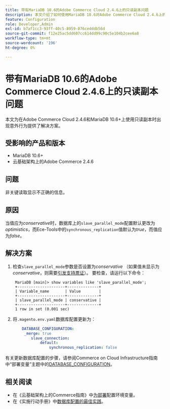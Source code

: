 ```yaml
---
title: 带有MariaDB 10.6的Adobe Commerce Cloud 2.4.6上的只读副本问题
description: 本文介绍了如何使用MariaDB 10.6对Adobe Commerce Cloud 2.4.6上的只读副本问题进行故障诊断。
feature: Configuration
role: Developer,Admin
exl-id: b7af1cc3-93ff-40c5-8959-076cedddb56d
source-git-commit: f12e25ac5dd607cc614dd99c90c5e104b2cee6a8
workflow-type: tm+mt
source-wordcount: '196'
ht-degree: 0%

---
```


# 带有MariaDB 10.6的Adobe Commerce Cloud 2.4.6上的只读副本问题

本文为在Adobe Commerce Cloud 2.4.6和MariaDB 10.6+上使用只读副本时出现意外行为提供了解决方案。

## 受影响的产品和版本

* MariaDB 10.6+
* 云基础架构上的Adobe Commerce 2.4.6

## 问题

非关键读取显示不正确的信息。

## 原因

当值应为&#x200B;*conservative*&#x200B;时，数据库上的`slave_parallel_mode`配置默认更改为&#x200B;*optimistics*，而Ece-Tools中的`synchronous_replication`值默认为&#x200B;*true*，而值应为&#x200B;*false*。

## 解决方案

1. 检查`slave_parallel_mode`参数是否设置为&#x200B;*conservative* （如果值未显示为&#x200B;*conservative*，则需要[引发支持票证](/docs/commerce-knowledge-base/kb/help-center-guide/magento-help-center-user-guide.html?lang=en#submit-ticket)）。 要检查，请运行以下命令：

   ```
    MariaDB [main]> show variables like 'slave_parallel_mode';
    +---------------------+--------------+
    | Variable_name       | Value        |
    +---------------------+--------------+
    | slave_parallel_mode | conservative |
    +---------------------+--------------+
    1 row in set (0.001 sec)
   ```

1. 将`.magento.env.yaml`数据库配置更新为：

   ```yaml
       DATABASE_CONFIGURATION:
        _merge: true
           slave_connection:
               default:
                   synchronous_replication: false
   ```



有关更新数据库配置的步骤，请参阅Commerce on Cloud Infrastructure指南中“部署变量”主题中的[DATABASE_CONFIGURATION](https://experienceleague.adobe.com/docs/commerce-cloud-service/user-guide/configure/env/stage/variables-deploy.html?lang=zh-Hans#database_configuration)。


## 相关阅读

* 在《云基础架构上的Commerce指南》中[为部署](/docs/commerce-cloud-service/user-guide/configure/env/configure-env-yaml.html)配置环境变量。
* 在《实施行动手册》中[数据库配置的最佳实践](/docs/commerce-operations/implementation-playbook/best-practices/planning/database-on-cloud.html)。
